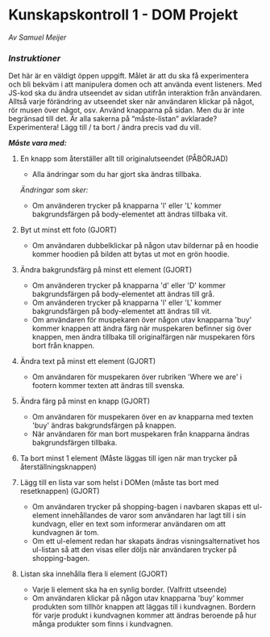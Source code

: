 # Kunskapskontroll 1 - DOM Projekt
_Av Samuel Meijer_

### **_Instruktioner_**
Det här är en väldigt öppen uppgift. Målet är att du ska få experimentera och bli bekväm i att manipulera domen och att använda event listeners. 
Med JS-kod ska du ändra utseendet av sidan utifrån interaktion från användaren. Alltså varje förändring av utseendet sker när användaren klickar på något, rör musen över något, osv.
Använd knapparna på sidan. Men du är inte begränsad till det. 
Är alla sakerna på “måste-listan” avklarade? Experimentera! Lägg till / ta bort / ändra precis vad du vill.

**_Måste vara med:_** 
1. En knapp som återställer allt till originalutseendet (PÅBÖRJAD)
    - Alla ändringar som du har gjort ska ändras tillbaka.

    _Ändringar som sker:_
    - Om använderen trycker på knapparna 'l' eller 'L' kommer bakgrundsfärgen på body-elementet att ändras tillbaka vit.

2. Byt ut minst ett foto (GJORT)
    - Om användaren dubbelklickar på någon utav bildernar på en hoodie kommer hoodien på bilden att bytas ut mot en grön hoodie.

3. Ändra bakgrundsfärg på minst ett element (GJORT)
    - Om använderen trycker på knapparna 'd' eller 'D' kommer bakgrundsfärgen på body-elementet att ändras till grå.
    - Om använderen trycker på knapparna 'l' eller 'L' kommer bakgrundsfärgen på body-elementet att ändras till vit.
    - Om användaren för muspekaren över någon utav knapparna 'buy' kommer knappen att ändra färg när muspekaren befinner sig över knappen, men ändra tillbaka till originalfärgen när muspekaren förs bort från knappen.

4. Ändra text på minst ett element (GJORT)
    - Om användaren för muspekaren över rubriken 'Where we are' i footern kommer texten att ändras till svenska.

5. Ändra färg på minst en knapp (GJORT)
    - Om användaren för muspekaren över en av knapparna med texten 'buy' ändras bakgrundsfärgen på knappen.
    - När användaren för man bort muspekaren från knapparna ändras bakgrundsfärgen tillbaka.

6. Ta bort minst 1 element (Måste läggas till igen när man trycker på återställningsknappen)

7. Lägg till en lista var som helst i DOMen (måste tas bort med resetknappen) (GJORT)
    - Om användaren trycker på shopping-bagen i navbaren skapas ett ul-element innehållandes de varor som användaren har lagt till i sin kundvagn, eller en text som informerar användaren om att kundvagnen är tom.
    - Om ett ul-element redan har skapats ändras visningsalternativet hos ul-listan så att den visas eller döljs när användaren trycker på shopping-bagen.

8. Listan ska innehålla flera li element (GJORT)
    - Varje li element ska ha en synlig border. (Valfritt utseende)
    - Om användaren klickar på någon utav knapparna 'buy' kommer produkten som tillhör knappen att läggas till i kundvagnen. Bordern för varje produkt i kundvagnen kommer att ändras beroende på hur många produkter som finns i kundvagnen.
